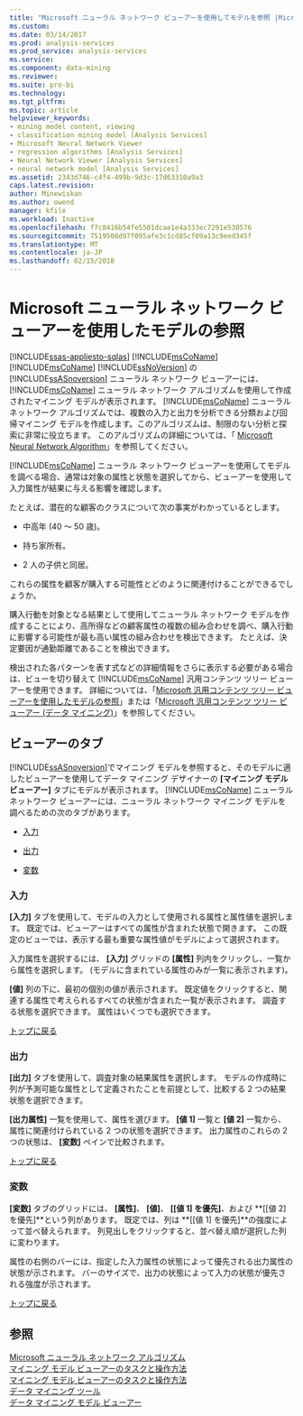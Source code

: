 ```yaml
---
title: "Microsoft ニューラル ネットワーク ビューアーを使用してモデルを参照 |Microsoft ドキュメント"
ms.custom: 
ms.date: 03/14/2017
ms.prod: analysis-services
ms.prod_service: analysis-services
ms.service: 
ms.component: data-mining
ms.reviewer: 
ms.suite: pro-bi
ms.technology: 
ms.tgt_pltfrm: 
ms.topic: article
helpviewer_keywords:
- mining model content, viewing
- classification mining model [Analysis Services]
- Microsoft Neural Network Viewer
- regression algorithms [Analysis Services]
- Neural Network Viewer [Analysis Services]
- neural network model [Analysis Services]
ms.assetid: 2343d746-c4f4-499b-9d3c-17d63310a9a3
caps.latest.revision: 
author: Minewiskan
ms.author: owend
manager: kfile
ms.workload: Inactive
ms.openlocfilehash: f7c8416b54fe5501dcae1e4a333ec7291e530576
ms.sourcegitcommit: 7519508d97f095afe3c1cd85cf09a13c9eed345f
ms.translationtype: MT
ms.contentlocale: ja-JP
ms.lasthandoff: 02/15/2018
---
```

# <a name="browse-a-model-using-the-microsoft-neural-network-viewer"></a>Microsoft ニューラル ネットワーク ビューアーを使用したモデルの参照
[!INCLUDE[ssas-appliesto-sqlas](../../includes/ssas-appliesto-sqlas.md)]
[!INCLUDE[msCoName](../../includes/msconame-md.md)] [!INCLUDE[msCoName](../../includes/msconame-md.md)] [!INCLUDE[ssNoVersion](../../includes/ssnoversion-md.md)] の [!INCLUDE[ssASnoversion](../../includes/ssasnoversion-md.md)] ニューラル ネットワーク ビューアーには、[!INCLUDE[msCoName](../../includes/msconame-md.md)] ニューラル ネットワーク アルゴリズムを使用して作成されたマイニング モデルが表示されます。 [!INCLUDE[msCoName](../../includes/msconame-md.md)] ニューラル ネットワーク アルゴリズムでは、複数の入力と出力を分析できる分類および回帰マイニング モデルを作成します。このアルゴリズムは、制限のない分析と探索に非常に役立ちます。 このアルゴリズムの詳細については、「 [Microsoft Neural Network Algorithm](../../analysis-services/data-mining/microsoft-neural-network-algorithm.md)」を参照してください。  
  
 [!INCLUDE[msCoName](../../includes/msconame-md.md)] ニューラル ネットワーク ビューアーを使用してモデルを調べる場合、通常は対象の属性と状態を選択してから、ビューアーを使用して入力属性が結果に与える影響を確認します。  
  
 たとえば、潜在的な顧客のクラスについて次の事実がわかっているとします。  
  
-   中高年 (40 ～ 50 歳)。  
  
-   持ち家所有。  
  
-   2 人の子供と同居。  
  
 これらの属性を顧客が購入する可能性とどのように関連付けることができるでしょうか。  
  
 購入行動を対象となる結果として使用してニューラル ネットワーク モデルを作成することにより、高所得などの顧客属性の複数の組み合わせを調べ、購入行動に影響する可能性が最も高い属性の組み合わせを検出できます。 たとえば、決定要因が通勤距離であることを検出できます。  
  
 検出された各パターンを表す式などの詳細情報をさらに表示する必要がある場合は、ビューを切り替えて [!INCLUDE[msCoName](../../includes/msconame-md.md)] 汎用コンテンツ ツリー ビューアーを使用できます。 詳細については、「[Microsoft 汎用コンテンツ ツリー ビューアーを使用したモデルの参照](../../analysis-services/data-mining/browse-a-model-using-the-microsoft-generic-content-tree-viewer.md)」または「[Microsoft 汎用コンテンツ ツリー ビューアー (データ マイニング)](http://msdn.microsoft.com/library/751b4393-f6fd-48c1-bcef-bdca589ce34c)」を参照してください。  
  
##  <a name="BKMK_ViewerTabs"></a> ビューアーのタブ  
 [!INCLUDE[ssASnoversion](../../includes/ssasnoversion-md.md)]でマイニング モデルを参照すると、そのモデルに適したビューアーを使用してデータ マイニング デザイナーの **[マイニング モデル ビューアー]** タブにモデルが表示されます。 [!INCLUDE[msCoName](../../includes/msconame-md.md)] ニューラル ネットワーク ビューアーには、ニューラル ネットワーク マイニング モデルを調べるための次のタブがあります。  
  
-   [入力](#BKMK_Inputs)  
  
-   [出力](#BKMK_Outputs)  
  
-   [変数](#BKMK_Characteristics)  
  
###  <a name="BKMK_Inputs"></a> 入力  
 **[入力]** タブを使用して、モデルの入力として使用される属性と属性値を選択します。 既定では、ビューアーはすべての属性が含まれた状態で開きます。 この既定のビューでは、表示する最も重要な属性値がモデルによって選択されます。  
  
 入力属性を選択するには、 **[入力]** グリッドの **[属性]** 列内をクリックし、一覧から属性を選択します。 (モデルに含まれている属性のみが一覧に表示されます)。  
  
 **[値]** 列の下に、最初の個別の値が表示されます。 既定値をクリックすると、関連する属性で考えられるすべての状態が含まれた一覧が表示されます。 調査する状態を選択できます。 属性はいくつでも選択できます。  
  
 [トップに戻る](#BKMK_ViewerTabs)  
  
###  <a name="BKMK_Outputs"></a> 出力  
 **[出力]** タブを使用して、調査対象の結果属性を選択します。 モデルの作成時に列が予測可能な属性として定義されたことを前提として、比較する 2 つの結果状態を選択できます。  
  
 **[出力属性]** 一覧を使用して、属性を選びます。 **[値 1]** 一覧と **[値 2]** 一覧から、属性に関連付けられている 2 つの状態を選択できます。 出力属性のこれらの 2 つの状態は、 **[変数]** ペインで比較されます。  
  
 [トップに戻る](#BKMK_ViewerTabs)  
  
###  <a name="BKMK_Characteristics"></a> 変数  
 **[変数]** タブのグリッドには、 **[属性]**、 **[値]**、 **[[値 1] を優先]**、および **[[値 2] を優先]**という列があります。 既定では、列は **[[値 1] を優先]**の強度によって並べ替えられます。 列見出しをクリックすると、並べ替え順が選択した列に変わります。  
  
 属性の右側のバーには、指定した入力属性の状態によって優先される出力属性の状態が示されます。 バーのサイズで、出力の状態によって入力の状態が優先される強度が示されます。  
  
 [トップに戻る](#BKMK_ViewerTabs)  
  
## <a name="see-also"></a>参照  
 [Microsoft ニューラル ネットワーク アルゴリズム](../../analysis-services/data-mining/microsoft-neural-network-algorithm.md)   
 [マイニング モデル ビューアーのタスクと操作方法](../../analysis-services/data-mining/mining-model-viewer-tasks-and-how-tos.md)   
 [マイニング モデル ビューアーのタスクと操作方法](../../analysis-services/data-mining/mining-model-viewer-tasks-and-how-tos.md)   
 [データ マイニング ツール](../../analysis-services/data-mining/data-mining-tools.md)   
 [データ マイニング モデル ビューアー](../../analysis-services/data-mining/data-mining-model-viewers.md)  
  
  
